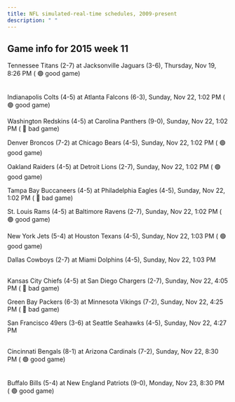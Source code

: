 ```yaml
---
title: NFL simulated-real-time schedules, 2009-present
description: " "
---
```


## Game info for 2015 week 11
Tennessee Titans (2-7) at Jacksonville Jaguars (3-6), Thursday, Nov 19, 8:26 PM (	:green_circle: good game)

<br/>Indianapolis Colts (4-5) at Atlanta Falcons (6-3), Sunday, Nov 22, 1:02 PM (	:green_circle: good game)

Washington Redskins (4-5) at Carolina Panthers (9-0), Sunday, Nov 22, 1:02 PM (	:red_circle: bad game)

Denver Broncos (7-2) at Chicago Bears (4-5), Sunday, Nov 22, 1:02 PM (	:green_circle: good game)

Oakland Raiders (4-5) at Detroit Lions (2-7), Sunday, Nov 22, 1:02 PM (	:green_circle: good game)

Tampa Bay Buccaneers (4-5) at Philadelphia Eagles (4-5), Sunday, Nov 22, 1:02 PM (	:red_circle: bad game)

St. Louis Rams (4-5) at Baltimore Ravens (2-7), Sunday, Nov 22, 1:02 PM (	:green_circle: good game)

New York Jets (5-4) at Houston Texans (4-5), Sunday, Nov 22, 1:03 PM (	:green_circle: good game)

Dallas Cowboys (2-7) at Miami Dolphins (4-5), Sunday, Nov 22, 1:03 PM

<br/>Kansas City Chiefs (4-5) at San Diego Chargers (2-7), Sunday, Nov 22, 4:05 PM (	:red_circle: bad game)

Green Bay Packers (6-3) at Minnesota Vikings (7-2), Sunday, Nov 22, 4:25 PM (	:red_circle: bad game)

San Francisco 49ers (3-6) at Seattle Seahawks (4-5), Sunday, Nov 22, 4:27 PM

<br/>Cincinnati Bengals (8-1) at Arizona Cardinals (7-2), Sunday, Nov 22, 8:30 PM (	:green_circle: good game)

<br/>Buffalo Bills (5-4) at New England Patriots (9-0), Monday, Nov 23, 8:30 PM (	:green_circle: good game)

